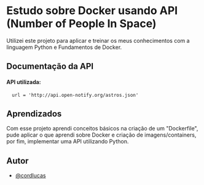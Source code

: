 
# Estudo sobre Docker usando API (Number of People In Space)

Utilizei este projeto para aplicar e treinar os meus conhecimentos com a linguagem Python e Fundamentos de Docker.




## Documentação da API

#### API utilizada:

```http
  url = 'http://api.open-notify.org/astros.json'
```



## Aprendizados

Com esse projeto aprendi conceitos básicos na criação de um "Dockerfile", pude aplicar o que aprendi sobre Docker e criação de imagens/containers, por fim, implementar uma API utilizando Python.


## Autor

- [@cordlucas](https://www.github.com/cordlucas)

